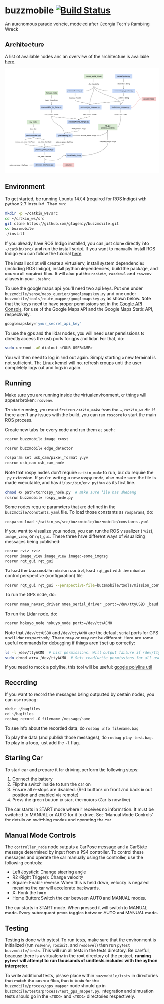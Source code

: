 # buzzmobile [![Build Status](https://circleci.com/gh/gtagency/buzzmobile/tree/master.svg?style=svg)](https://circleci.com/gh/gtagency/buzzmobile/tree/master)
An autonomous parade vehicle, modeled after Georgia Tech's Rambling Wreck


Architecture
------------

A list of available nodes and an overview of the architecture is available
[here](https://docs.google.com/drawings/d/1Lryui91lSutyC1TQhDmWI3JqDfefNB9E9RoSaBPHhcE/edit?usp=sharing).

![architecture](/architecture.png?raw=true)


Environment
-----------

To get started, be running Ubuntu 14.04 (required for ROS Indigo) with python
2.7 installed. Then run:

```bash
mkdir -p ~/catkin_ws/src
cd ~/catkin_ws/src
git clone https://github.com/gtagency/buzzmobile.git
cd buzzmobile
./install
```

If you already have ROS Indigo installed, you can just clone directly into
`~/catkin/src/` and run the install script.
If you want to manually install ROS Indigo you can follow the tutorial
[here](http://wiki.ros.org/indigo/Installation/Ubuntu).

The install script will create a virtualenv, install system dependencies
(including ROS Indigo), install python dependencies, build the package, and
source all required files. It will also put the `rosinit`, `rosdevel` and
`rosvenv` aliases in your `.bashrc`.

To use the google maps api, you'll need two api keys. Put one under
`buzzmobile/sense/maps_querier/googlemapskey.py` and one under
`buzzmobile/tools/route_mapper/googlemapskey.py` as shown below. Note that the
keys need to have proper permissions set in the [Google API
Console](https://console.developers.google.com/), for use of the Google Maps API
and the Google Maps Static API, respectively.

```python
googlemapskey='your_secret_api_key'
```

To use the gps and the lidar nodes, you will need user permissions to directly
access the usb ports for gps and lidar. For that, do:

```bash
sudo usermod -aG dialout <YOUR USERNAME>
```

You will then need to log in and out again. Simply starting a new terminal is
not sufficient. The Linux kernel will not refresh groups until the user
completely logs out and logs in again.


Running
-------

Make sure you are running inside the virtualenvironment, or things will
appear broken: `rosvenv`.

To start running, you must first run `catkin_make` from the `~/catkin_ws` dir.
If there aren't any issues with the build, you can run `roscore` to start the
main ROS process.

Create new tabs for every node and run them as such:

```bash
rosrun buzzmobile image_const
```

```bash
rosrun buzzmobile edge_detector
```

```bash
rosparam set usb_cam/pixel_format yuyv
rosrun usb_cam usb_cam_node
```

Note that rospy nodes don't require `catkin_make` to run, but do require the `.py`
extension. If you're writing a new rospy node, also make sure the file is made
executable, and has `#!/usr/bin/env python` as its first line.

```bash
chmod +x path/to/rospy_node.py  # make sure file has shebang
rosrun buzzmobile rospy_node.py
```

Some nodes require parameters that are defined in the
`buzzmobile/constants.yaml` file. To load those constants as `rosparam`s, do:

```bash
rosparam load ~/catkin_ws/src/buzzmobile/buzzmobile/constants.yaml
```

If you want to visualize your nodes, you can run the ROS visualizer (`rviz`),
`image_view`, or `rqt_gui`. These three have different ways of visualizing
messages being published:

```bash
rosrun rviz rviz
rosrun image_view image_view image:=some_imgmsg
rosrun rqt_gui rqt_gui
```

To load the buzzmobile mission control, load `rqt_gui` with the mission control
perspective (configuration) file:

```bash
rosrun rqt_gui rqt_gui --perspective-file=buzzmobile/tools/mission_control/Default.perspective
```

To run the GPS node, do:

```bash
rosrun nmea_navsat_driver nmea_serial_driver _port:=/dev/ttyUSB0 _baud:=4800
```

To run the Lidar node, do:

```bash
rosrun hokuyo_node hokuyo_node port:=/dev/ttyACM0
```

Note that `/dev/ttyUSB0` and `/dev/ttyACM0` are the default serial ports for GPS
and Lidar respectively. These may or may not be different. Here are some useful
commands for debugging if things aren't set up correctly:

```bash
ls -l /dev/ttyACM0  # List permissions. Will output failure if /dev/ttyACM0 is not set.
sudo chmod a+rw /dev/ttyACM0  # Sets read/write permissions for all users, not recommended.
```

If you need to mock a polyline, this tool will be useful: [google polyline util](https://developers.google.com/maps/documentation/utilities/polylineutility)


Recording
---------

If you want to record the messages being outputted by certain nodes, you can use
rosbag:

```
mkdir ~/bagfiles
cd ~/bagfiles
rosbag record -O filename /message/name
```

To see info about the recorded data, do `rosbag info filename.bag`

To play the data (and publish those messages), do `rosbag play test.bag`. To play
in a loop, just add the `-l` flag.


Starting Car
------------

To start car and prepare it for driving, perform the following steps:

1. Connect the battery
2. Flip the switch inside to turn the car on
3. Ensure all e-stops are disabled. (Red buttons on front and back in out position and enabled via remote)
4. Press the green button to start the motors (Car is now live)

The car starts in START mode where it receives no information. It must be switched
to MANUAL or AUTO for it to drive. See 'Manual Mode Controls' for details on
switching modes and operating the car.


Manual Mode Controls
--------------------

The `controller_node` node outputs a CarPose message and a CarState message
determined by input from a PS4 controller. To control these messages and operate
the car manually using the controller, use the following controls:

- Left Joystick: Change steering angle
- R2 (Right Trigger): Change velocity
- Square: Enable reverse. When this is held down, velocity is negated meaning the car will accelerate backwards.
- X: Honk the horn
- Home Button: Switch the car between AUTO and MANUAL modes.

The car starts in START mode. When pressed it will switch to MANUAL mode. Every
subsequent press toggles between AUTO and MANUAL mode.


Testing
-------

Testing is done with pytest. To run tests, make sure that the environment is
initialized (run `rosvenv`, `rosinit`, and `rosdevel`) then run `pytest
buzzmobile/tests`. This will run all tests in the tests directory. Be careful,
beacuse there is a virtualenv in the root directory of the project, **running
`pytest` will attempt to run thousands of unittests included with the python
interpreter.**

To write additional tests, please place within `buzzmobile/tests` in directories
that match the source files, that is tests for the
`buzzmobile/process/gps_mapper` node should go in
`buzzmobile/tests/process/test_gps_mapper.py`. Integration and simulation tests
should go in the `<TODO>` and `<TODO>` directories respectively.

